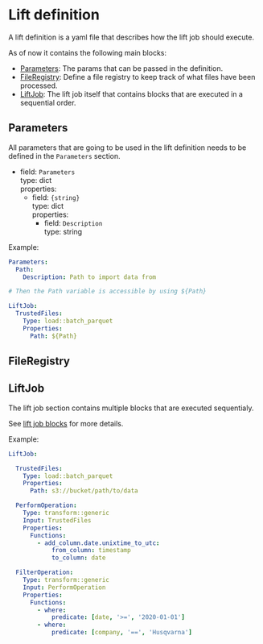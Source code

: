 # Lift definition
A lift definition is a yaml file that describes how the lift job should execute.

As of now it contains the following main blocks:

* [Parameters](#parameters): The params that can be passed in the definition.
* [FileRegistry](#fileregistry): Define a file registry to keep track of what files have been processed.
* [LiftJob](#liftjob): The lift job itself that contains blocks that are executed in a sequential order.



## Parameters
All parameters that are going to be used in the lift definition needs to be defined in the `Parameters` section.

- field: `Parameters`  
  type: dict  
  properties:
    - field: `{string}`  
      type: dict  
      properties:
        - field: `Description`  
          type: string

Example:

```yml
Parameters:
  Path:
    Description: Path to import data from

# Then the Path variable is accessible by using ${Path}

LiftJob:
  TrustedFiles:
    Type: load::batch_parquet
    Properties:
      Path: ${Path}
```

## FileRegistry

<file-registry>


## LiftJob
The lift job section contains multiple blocks that are executed sequentialy.

See [lift job blocks](lift-job-blocks.md) for more details.


Example:

```yml
LiftJob:

  TrustedFiles:
    Type: load::batch_parquet
    Properties:
      Path: s3://bucket/path/to/data

  PerformOperation:
    Type: transform::generic
    Input: TrustedFiles
    Properties:
      Functions:
        - add_column.date.unixtime_to_utc:
            from_column: timestamp
            to_column: date

  FilterOperation:
    Type: transform::generic
    Input: PerformOperation
    Properties:
      Functions:
        - where:
            predicate: [date, '>=', '2020-01-01']
        - where:
            predicate: [company, '==', 'Husqvarna']
```


  

